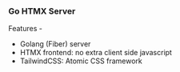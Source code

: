 ### Go HTMX Server

Features -

- Golang (Fiber) server
- HTMX frontend: no extra client side javascript
- TailwindCSS: Atomic CSS framework
